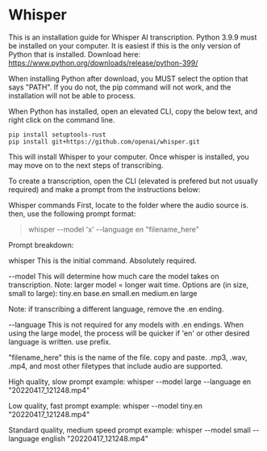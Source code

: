 # Whisper
This is an installation guide for Whisper AI transcription.
Python 3.9.9 must be installed on your computer. It is easiest if this is the only version of Python that is installed. Download here: https://www.python.org/downloads/release/python-399/

When installing Python after download, you MUST select the option that says "PATH". If you do not, the pip command will not work, and the installation will not be able to process.

When Python has installed, open an elevated CLI, copy the below text, and right click on the command line. 
```
pip install setuptools-rust
pip install git+https://github.com/openai/whisper.git
```

This will install Whisper to your computer. 
Once whisper is installed, you may move on to the next steps of transcribing.

To create a transcription, open the CLI (elevated is prefered but not usually required) and make a prompt from the instructions below:

Whisper commands
First, locate to the folder where the audio source is. then, use the following prompt format:
>whisper --model 'x' --language en "filename_here"


Prompt breakdown:


whisper
This is the initial command. Absolutely required.


--model
This will determine how much care the model takes on transcription. Note: larger model = longer wait time.
Options are (in size, small to large):
tiny.en
base.en
small.en
medium.en
large

Note: if transcribing a different language, remove the .en ending.


--language
This is not required for any models with .en endings. When using the large model, the process will be quicker if 'en' or other desired language is written. use prefix.

"filename_here"
this is the name of the file. copy and paste. .mp3, .wav, .mp4, and most other filetypes that include audio are supported.

High quality, slow prompt example:
whisper --model large --language en "20220417_121248.mp4"

Low quality, fast prompt example:
whisper --model tiny.en "20220417_121248.mp4"

Standard quality, medium speed prompt example:
whisper --model small --language english "20220417_121248.mp4"